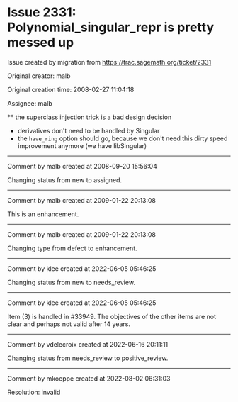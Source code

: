 # Issue 2331: Polynomial_singular_repr is pretty messed up

Issue created by migration from https://trac.sagemath.org/ticket/2331

Original creator: malb

Original creation time: 2008-02-27 11:04:18

Assignee: malb

** the superclass injection trick is a bad design decision
 * derivatives don't need to be handled by Singular
 * the `have_ring` option should go, because we don't need this dirty speed improvement anymore (we have libSingular)


---

Comment by malb created at 2008-09-20 15:56:04

Changing status from new to assigned.


---

Comment by malb created at 2009-01-22 20:13:08

This is an enhancement.


---

Comment by malb created at 2009-01-22 20:13:08

Changing type from defect to enhancement.


---

Comment by klee created at 2022-06-05 05:46:25

Changing status from new to needs_review.


---

Comment by klee created at 2022-06-05 05:46:25

Item (3) is handled in #33949. The objectives of the other items are not clear and perhaps not valid after 14 years.


---

Comment by vdelecroix created at 2022-06-16 20:11:11

Changing status from needs_review to positive_review.


---

Comment by mkoeppe created at 2022-08-02 06:31:03

Resolution: invalid
